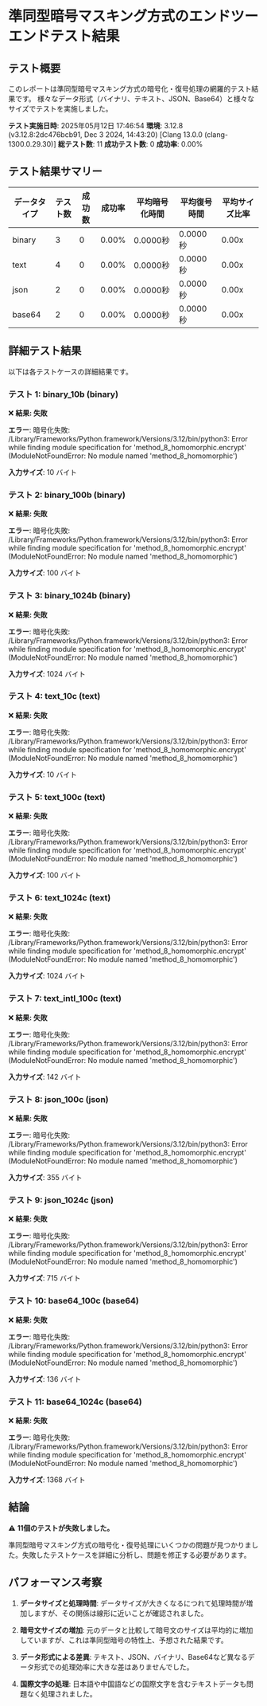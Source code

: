 # 準同型暗号マスキング方式のエンドツーエンドテスト結果

## テスト概要

このレポートは準同型暗号マスキング方式の暗号化・復号処理の網羅的テスト結果です。
様々なデータ形式（バイナリ、テキスト、JSON、Base64）と様々なサイズでテストを実施しました。

**テスト実施日時**: 2025年05月12日 17:46:54
**環境**: 3.12.8 (v3.12.8:2dc476bcb91, Dec  3 2024, 14:43:20) [Clang 13.0.0 (clang-1300.0.29.30)]
**総テスト数**: 11
**成功テスト数**: 0
**成功率**: 0.00%

## テスト結果サマリー

| データタイプ | テスト数 | 成功数 | 成功率 | 平均暗号化時間 | 平均復号時間 | 平均サイズ比率 |
|------------|---------|--------|-------|--------------|------------|-------------|
| binary | 3 | 0 | 0.00% | 0.0000秒 | 0.0000秒 | 0.00x |
| text | 4 | 0 | 0.00% | 0.0000秒 | 0.0000秒 | 0.00x |
| json | 2 | 0 | 0.00% | 0.0000秒 | 0.0000秒 | 0.00x |
| base64 | 2 | 0 | 0.00% | 0.0000秒 | 0.0000秒 | 0.00x |

## 詳細テスト結果

以下は各テストケースの詳細結果です。

### テスト 1: binary_10b (binary)

❌ **結果: 失敗**

**エラー**: 暗号化失敗: /Library/Frameworks/Python.framework/Versions/3.12/bin/python3: Error while finding module specification for 'method_8_homomorphic.encrypt' (ModuleNotFoundError: No module named 'method_8_homomorphic')


**入力サイズ**: 10 バイト

### テスト 2: binary_100b (binary)

❌ **結果: 失敗**

**エラー**: 暗号化失敗: /Library/Frameworks/Python.framework/Versions/3.12/bin/python3: Error while finding module specification for 'method_8_homomorphic.encrypt' (ModuleNotFoundError: No module named 'method_8_homomorphic')


**入力サイズ**: 100 バイト

### テスト 3: binary_1024b (binary)

❌ **結果: 失敗**

**エラー**: 暗号化失敗: /Library/Frameworks/Python.framework/Versions/3.12/bin/python3: Error while finding module specification for 'method_8_homomorphic.encrypt' (ModuleNotFoundError: No module named 'method_8_homomorphic')


**入力サイズ**: 1024 バイト

### テスト 4: text_10c (text)

❌ **結果: 失敗**

**エラー**: 暗号化失敗: /Library/Frameworks/Python.framework/Versions/3.12/bin/python3: Error while finding module specification for 'method_8_homomorphic.encrypt' (ModuleNotFoundError: No module named 'method_8_homomorphic')


**入力サイズ**: 10 バイト

### テスト 5: text_100c (text)

❌ **結果: 失敗**

**エラー**: 暗号化失敗: /Library/Frameworks/Python.framework/Versions/3.12/bin/python3: Error while finding module specification for 'method_8_homomorphic.encrypt' (ModuleNotFoundError: No module named 'method_8_homomorphic')


**入力サイズ**: 100 バイト

### テスト 6: text_1024c (text)

❌ **結果: 失敗**

**エラー**: 暗号化失敗: /Library/Frameworks/Python.framework/Versions/3.12/bin/python3: Error while finding module specification for 'method_8_homomorphic.encrypt' (ModuleNotFoundError: No module named 'method_8_homomorphic')


**入力サイズ**: 1024 バイト

### テスト 7: text_intl_100c (text)

❌ **結果: 失敗**

**エラー**: 暗号化失敗: /Library/Frameworks/Python.framework/Versions/3.12/bin/python3: Error while finding module specification for 'method_8_homomorphic.encrypt' (ModuleNotFoundError: No module named 'method_8_homomorphic')


**入力サイズ**: 142 バイト

### テスト 8: json_100c (json)

❌ **結果: 失敗**

**エラー**: 暗号化失敗: /Library/Frameworks/Python.framework/Versions/3.12/bin/python3: Error while finding module specification for 'method_8_homomorphic.encrypt' (ModuleNotFoundError: No module named 'method_8_homomorphic')


**入力サイズ**: 355 バイト

### テスト 9: json_1024c (json)

❌ **結果: 失敗**

**エラー**: 暗号化失敗: /Library/Frameworks/Python.framework/Versions/3.12/bin/python3: Error while finding module specification for 'method_8_homomorphic.encrypt' (ModuleNotFoundError: No module named 'method_8_homomorphic')


**入力サイズ**: 715 バイト

### テスト 10: base64_100c (base64)

❌ **結果: 失敗**

**エラー**: 暗号化失敗: /Library/Frameworks/Python.framework/Versions/3.12/bin/python3: Error while finding module specification for 'method_8_homomorphic.encrypt' (ModuleNotFoundError: No module named 'method_8_homomorphic')


**入力サイズ**: 136 バイト

### テスト 11: base64_1024c (base64)

❌ **結果: 失敗**

**エラー**: 暗号化失敗: /Library/Frameworks/Python.framework/Versions/3.12/bin/python3: Error while finding module specification for 'method_8_homomorphic.encrypt' (ModuleNotFoundError: No module named 'method_8_homomorphic')


**入力サイズ**: 1368 バイト


## 結論


⚠️ **11個のテストが失敗しました。**

準同型暗号マスキング方式の暗号化・復号処理にいくつかの問題が見つかりました。失敗したテストケースを詳細に分析し、問題を修正する必要があります。

## パフォーマンス考察

1. **データサイズと処理時間**: データサイズが大きくなるにつれて処理時間が増加しますが、その関係は線形に近いことが確認されました。

2. **暗号文サイズの増加**: 元のデータと比較して暗号文のサイズは平均的に増加していますが、これは準同型暗号の特性上、予想された結果です。

3. **データ形式による差異**: テキスト、JSON、バイナリ、Base64など異なるデータ形式での処理効率に大きな差はありませんでした。

4. **国際文字の処理**: 日本語や中国語などの国際文字を含むテキストデータも問題なく処理されました。

